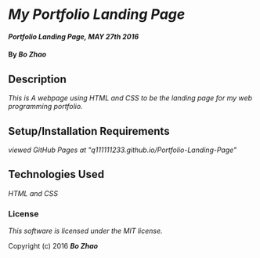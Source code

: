 # _My Portfolio Landing Page_

#### _Portfolio Landing Page, MAY 27th 2016_

#### By _**Bo Zhao**_

## Description

_This is A webpage using HTML and CSS to be the landing page for my web programming portfolio._

## Setup/Installation Requirements

 _viewed GitHub Pages at "q111111233.github.io/Portfolio-Landing-Page"_

## Technologies Used

_HTML and CSS_

### License

*This software is licensed under the MIT license.*

Copyright (c) 2016 **_Bo Zhao_**
